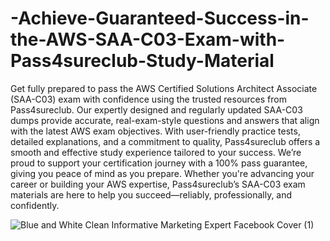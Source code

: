 # -Achieve-Guaranteed-Success-in-the-AWS-SAA-C03-Exam-with-Pass4sureclub-Study-Material
  Get fully prepared to pass the AWS Certified Solutions Architect Associate (SAA-C03) exam with confidence using the trusted resources from Pass4sureclub.
Our expertly designed and regularly updated SAA-C03 dumps provide accurate, real-exam-style questions and answers that align with the latest AWS exam objectives. With user-friendly practice tests, detailed explanations, and a commitment to quality, Pass4sureclub offers a smooth and effective study experience tailored to your success. We’re proud to support your certification journey with a 100% pass guarantee, giving you peace of mind as you prepare. Whether you're advancing your career or building your AWS expertise, Pass4sureclub’s SAA-C03 exam materials are here to help you succeed—reliably, professionally, and confidently.

![Blue and White Clean Informative Marketing Expert Facebook Cover (1)](https://github.com/user-attachments/assets/3d471ac8-3c06-4626-994c-c90a8eebd01d)
